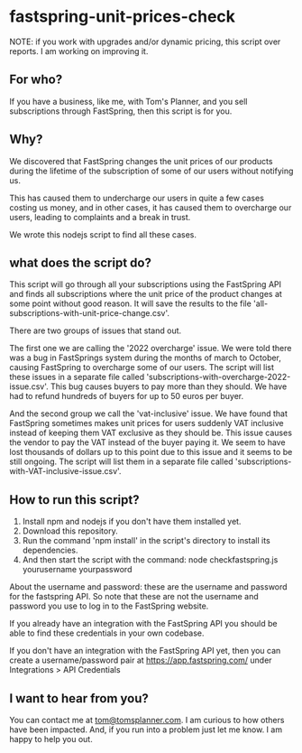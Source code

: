 # fastspring-unit-prices-check

NOTE: if you work with upgrades and/or dynamic pricing, this script over reports. I am working on improving it.

## For who?
If you have a business, like me, with Tom's Planner, and you sell subscriptions through FastSpring, then this script is for you.

## Why?
We discovered that FastSpring changes the unit prices of our products during the lifetime of the subscription of some of our users without notifying us.

This has caused them to undercharge our users in quite a few cases costing us money, and in other cases, it has caused them to overcharge our users, leading to complaints and a break in trust.

We wrote this nodejs script to find all these cases. 

## what does the script do?
This script will go through all your subscriptions using the FastSpring API and finds all subscriptions where the unit price of the product changes at some point without good reason. It will save the results to the file 'all-subscriptions-with-unit-price-change.csv'. 

There are two groups of issues that stand out.

The first one we are calling the '2022 overcharge' issue. We were told there was a bug in FastSprings system during the months of march to October, causing FastSpring to overcharge some of our users. The script will list these issues in a separate file called 'subscriptions-with-overcharge-2022-issue.csv'. This bug causes buyers to pay more than they should. We have had to refund hundreds of buyers for up to 50 euros per buyer. 

And the second group we call the 'vat-inclusive' issue. We have found that FastSpring sometimes makes unit prices for users suddenly VAT inclusive instead of keeping them VAT exclusive as they should be. This issue causes the vendor to pay the VAT instead of the buyer paying it. We seem to have lost thousands of dollars up to this point due to this issue and it seems to be still ongoing. The script will list them in a separate file called 'subscriptions-with-VAT-inclusive-issue.csv'.

## How to run this script?

1. Install npm and nodejs if you don't have them installed yet.
2. Download this repository.
3. Run the command 'npm install' in the script's directory to install its dependencies.
4. And then start the script with the command:
node checkfastspring.js yourusername yourpassword

About the username and password: these are the username and password for the fastspring API. So note that these are not the username and password you use to log in to the FastSpring website. 

If you already have an integration with the FastSpring API you should be able to find these credentials in your own codebase.

If you don't have an integration with the FastSpring API yet, then you can create a username/password pair at https://app.fastspring.com/ under Integrations > API Credentials

## I want to hear from you?
You can contact me at tom@tomsplanner.com. I am curious to how others have been impacted. And, if you run into a problem just let me know. I am happy to help you out.



